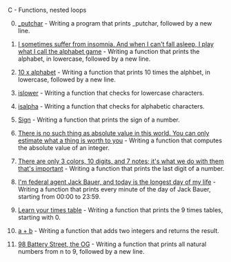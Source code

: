 C - Functions, nested loops

0. [_putchar](https://github.com/hewsontrinh526/holbertonschool-low_level_programming/blob/master/functions_nested_loops/0-putchar.c) - Writing a program that prints _putchar, followed by a new line.

1. [I sometimes suffer from insomnia. And when I can't fall asleep, I play what I call the alphabet game](https://github.com/hewsontrinh526/holbertonschool-low_level_programming/blob/master/functions_nested_loops/1-alphabet.c) - Writing a function that prints the alphabet, in lowercase, followed by a new line.

2. [10 x alphabet](https://github.com/hewsontrinh526/holbertonschool-low_level_programming/blob/master/functions_nested_loops/2-print_alphabet_x10.c) - Writing a function that prints 10 times the alphbet, in lowercase, followed by a new line.

3. [islower](https://github.com/hewsontrinh526/holbertonschool-low_level_programming/blob/master/functions_nested_loops/3-islower.c) - Writing a function that checks for lowercase characters.

4. [isalpha](https://github.com/hewsontrinh526/holbertonschool-low_level_programming/blob/master/functions_nested_loops/4-isalpha.c) - Writing a function that checks for alphabetic characters.

5. [Sign](https://github.com/hewsontrinh526/holbertonschool-low_level_programming/blob/master/functions_nested_loops/5-sign.c) - Writing a function that prints the sign of a number.

6. [There is no such thing as absolute value in this world. You can only estimate what a thing is worth to you](https://github.com/hewsontrinh526/holbertonschool-low_level_programming/blob/master/functions_nested_loops/6-abs.c) - Writing a function that computes the absolute value of an integer.

7. [There are only 3 colors, 10 digits, and 7 notes; it's what we do with them that's important](https://github.com/hewsontrinh526/holbertonschool-low_level_programming/blob/master/functions_nested_loops/7-print_last_digit.c) - Writing a function that prints the last digit of a number.

8. [I'm federal agent Jack Bauer, and today is the longest day of my life](https://github.com/hewsontrinh526/holbertonschool-low_level_programming/blob/master/functions_nested_loops/8-24_hours.c) - Writing a function that prints every minute of the day of Jack Bauer, starting from 00:00 to 23:59.

9. [Learn your times table](https://github.com/hewsontrinh526/holbertonschool-low_level_programming/blob/master/functions_nested_loops/9-times_table.c) - Writing a function that prints the 9 times tables, starting with 0.

10. [a + b](https://github.com/hewsontrinh526/holbertonschool-low_level_programming/blob/master/functions_nested_loops/10-add.c) - Writing a function that adds two integers and returns the result.

11. [98 Battery Street, the OG](https://github.com/hewsontrinh526/holbertonschool-low_level_programming/blob/master/functions_nested_loops/11-print_to_98.c) - Writing a function that prints all natural numbers from n to 9, followed by a new line.

